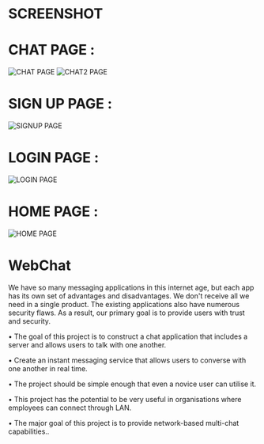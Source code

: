 # SCREENSHOT

# CHAT PAGE : 

![CHAT PAGE](https://user-images.githubusercontent.com/86476774/179552597-64b139aa-7fa9-4b38-a16b-1963ea5f74b7.jpg)
![CHAT2 PAGE](https://user-images.githubusercontent.com/86476774/179552645-26a0aec2-770c-4cfe-9911-dccd1ea64eca.jpg)

# SIGN UP PAGE : 
![SIGNUP PAGE](https://user-images.githubusercontent.com/86476774/179552092-adcb654a-48f5-4fee-bb17-3f394a9f4283.jpg)
# LOGIN PAGE : 
![LOGIN PAGE](https://user-images.githubusercontent.com/86476774/179552125-7fd785dd-e56e-4b3f-a744-d3ece6e99dee.jpg)
# HOME PAGE : 
![HOME PAGE](https://user-images.githubusercontent.com/86476774/179552215-ccbf0cc4-1e3c-43e3-8a57-ba0b0dc86f95.jpg)


# WebChat
We have so many messaging applications in this internet age, but each app has its own set of advantages and disadvantages. We don't receive all we need in a single product. The existing applications also have numerous security flaws. As a result, our primary goal is to provide users with trust and security.

•	The goal of this project is to construct a chat application that includes a server and allows users to talk with one another.

•	Create an instant messaging service that allows users to converse with one another in real time.

•	The project should be simple enough that even a novice user can utilise it.

•	This project has the potential to be very useful in organisations where employees can connect through LAN.

•	The major goal of this project is to provide network-based multi-chat capabilities..


